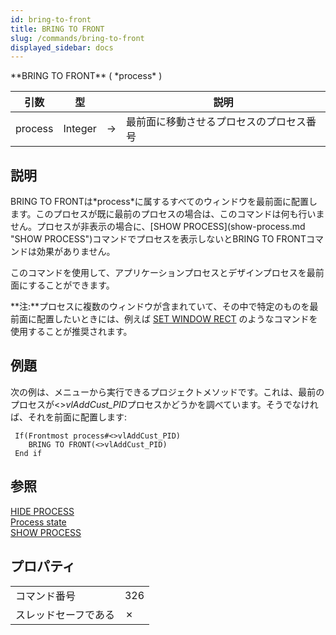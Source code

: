 ```yaml
---
id: bring-to-front
title: BRING TO FRONT
slug: /commands/bring-to-front
displayed_sidebar: docs
---
```


<!--REF #_command_.BRING TO FRONT.Syntax-->**BRING TO FRONT** ( *process* )<!-- END REF-->
<!--REF #_command_.BRING TO FRONT.Params-->
| 引数 | 型 |  | 説明 |
| --- | --- | --- | --- |
| process | Integer | &#8594;  | 最前面に移動させるプロセスのプロセス番号 |

<!-- END REF-->

## 説明 

<!--REF #_command_.BRING TO FRONT.Summary-->BRING TO FRONTは*process*に属するすべてのウィンドウを最前面に配置します。<!-- END REF-->このプロセスが既に最前のプロセスの場合は、このコマンドは何も行いません。プロセスが非表示の場合に、[SHOW PROCESS](show-process.md "SHOW PROCESS")コマンドでプロセスを表示しないとBRING TO FRONTコマンドは効果がありません。 

このコマンドを使用して、アプリケーションプロセスとデザインプロセスを最前面にすることができます。

**注:**プロセスに複数のウィンドウが含まれていて、その中で特定のものを最前面に配置したいときには、例えば [SET WINDOW RECT](set-window-rect.md) のようなコマンドを使用することが推奨されます。

## 例題 

次の例は、メニューから実行できるプロジェクトメソッドです。これは、最前のプロセスが<>*vlAddCust\_PID*プロセスかどうかを調べています。そうでなければ、それを前面に配置します:

```4d
 If(Frontmost process#<>vlAddCust_PID)
    BRING TO FRONT(<>vlAddCust_PID)
 End if
```

## 参照 

[HIDE PROCESS](hide-process.md)  
[Process state](process-state.md)  
[SHOW PROCESS](show-process.md)  

## プロパティ

|  |  |
| --- | --- |
| コマンド番号 | 326 |
| スレッドセーフである | &cross; |


